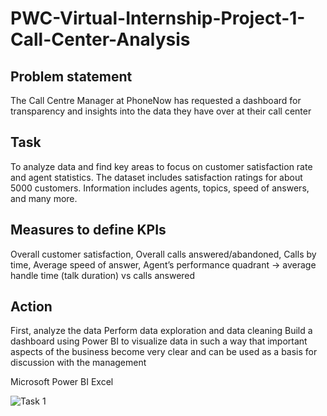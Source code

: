 # PWC-Virtual-Internship-Project-1-Call-Center-Analysis

## Problem statement
The Call Centre Manager at PhoneNow has requested a dashboard for transparency and insights into the data they have over at their call center

## Task
To analyze data and find key areas to focus on customer satisfaction rate and agent statistics.
The dataset includes satisfaction ratings for about 5000 customers. Information includes agents, topics, speed of answers, and many more.

## Measures to define KPIs
Overall customer satisfaction, Overall calls answered/abandoned, Calls by time, Average speed of answer, Agent’s performance quadrant -> average handle time (talk duration) vs calls answered

## Action
First, analyze the data
Perform data exploration and data cleaning
Build a dashboard using Power BI to visualize data in such a way that important aspects of the business become very clear and can be used as a basis for discussion with the management

Microsoft Power BI Excel

![Task 1](https://github.com/UtkarshGarg99/PWC-Virtual-Internship-Project-1---Call-Center-Analysis/assets/141243908/395e19d5-bf9c-450d-983d-b8a9660f0584)


